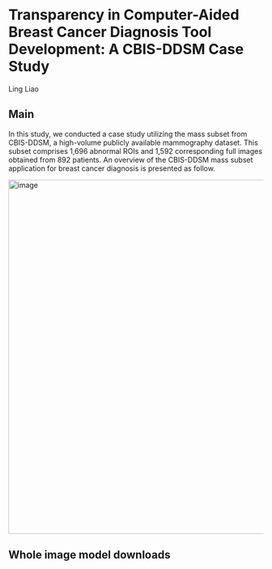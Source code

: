 # Transparency in Computer-Aided Breast Cancer Diagnosis Tool Development: A CBIS-DDSM Case Study

Ling Liao
## Main
In this study, we conducted a case study utilizing the mass subset from CBIS-DDSM, a high-volume publicly available mammography dataset. This subset comprises 1,696 abnormal ROIs and 1,592 corresponding full images obtained from 892 patients. An overview of the CBIS-DDSM mass subset application for breast cancer diagnosis is presented as follow.

<img width="700" alt="image" src="https://github.com/lingliao/Transparency-in-CABCDTD/assets/91222367/abaa0107-9fe0-4c87-ab7b-6e2b5c4baeda">





## Whole image model downloads
